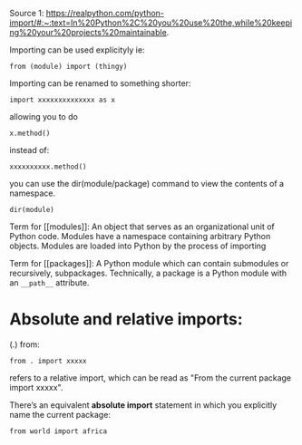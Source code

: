 Source 1:
https://realpython.com/python-import/#:~:text=In%20Python%2C%20you%20use%20the,while%20keeping%20your%20projects%20maintainable.

Importing can be used explicityly
ie:
```
from (module) import (thingy)
```

Importing can be renamed to something shorter:
```
import xxxxxxxxxxxxxx as x
```
allowing you to do
```
x.method()
```
instead of:
```
xxxxxxxxxx.method()
```


you can use the dir(module/package) command to view the contents of a namespace.
```
dir(module)
```
Term for [[modules]]:
An object that serves as an organizational unit of Python code. Modules have a namespace containing arbitrary Python objects. Modules are loaded into Python by the process of importing

Term for [[packages]]:
A Python module which can contain submodules or recursively, subpackages. Technically, a package is a Python module with an `__path__` attribute.


# Absolute and relative imports:

(.) from:

```
from . import xxxxx
```
refers to a relative import, which can be read as "From the current package import xxxxx".

There’s an equivalent **absolute import** statement in which you explicitly name the current package:
```
from world import africa
```

